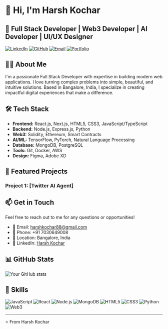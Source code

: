 # 👋 Hi, I'm Harsh Kochar

## 🚀 Full Stack Developer | Web3 Developer | AI Developer | UI/UX Designer

[![LinkedIn](https://img.shields.io/badge/LinkedIn-0077B5?style=for-the-badge&logo=linkedin&logoColor=white)](https://linkedin.com/in/harshkochar)
[![GitHub](https://img.shields.io/badge/GitHub-100000?style=for-the-badge&logo=github&logoColor=white)](https://github.com/harshkochar)
[![Email](https://img.shields.io/badge/Email-D14836?style=for-the-badge&logo=gmail&logoColor=white)](mailto:harshkochar88@gmail.com)
[![Portfolio](https://img.shields.io/badge/Portfolio-000000?style=for-the-badge&logo=About.me&logoColor=white)](https://harshkochar.com)

## 👨‍💻 About Me

I'm a passionate Full Stack Developer with expertise in building modern web applications. I love turning complex problems into simple, beautiful, and intuitive solutions. Based in Bangalore, India, I specialize in creating impactful digital experiences that make a difference.

## 🛠️ Tech Stack

- **Frontend:** React.js, Next.js, HTML5, CSS3, JavaScript/TypeScript
- **Backend:** Node.js, Express.js, Python
- **Web3:** Solidity, Ethereum, Smart Contracts
- **AI/ML:** TensorFlow, PyTorch, Natural Language Processing
- **Database:** MongoDB, PostgreSQL
- **Tools:** Git, Docker, AWS
- **Design:** Figma, Adobe XD

## 🎯 Featured Projects

### Project 1: [Twitter AI Agent]
<!-- - Brief description of the project
- Technologies used
- [Live Demo](link) | [GitHub](link)

### Project 2: [Project Name]
- Brief description of the project
- Technologies used
- [Live Demo](link) | [GitHub](link) -->

## 📫 Get in Touch

Feel free to reach out to me for any questions or opportunities!

- 📧 Email: harshkochar88@gmail.com
- 📱 Phone: +91 7030649008
- 📍 Location: Bangalore, India
- 💼 LinkedIn: [Harsh Kochar](https://www.linkedin.com/in/connectharsh1/)

## 📊 GitHub Stats

![Your GitHub stats](https://github-readme-stats.vercel.app/api?username=harshkochar&show_icons=true&theme=radical)

## 🌟 Skills

![JavaScript](https://img.shields.io/badge/JavaScript-F7DF1E?style=for-the-badge&logo=javascript&logoColor=black)
![React](https://img.shields.io/badge/React-20232A?style=for-the-badge&logo=react&logoColor=61DAFB)
![Node.js](https://img.shields.io/badge/Node.js-43853D?style=for-the-badge&logo=node.js&logoColor=white)
![MongoDB](https://img.shields.io/badge/MongoDB-4EA94B?style=for-the-badge&logo=mongodb&logoColor=white)
![HTML5](https://img.shields.io/badge/HTML5-E34F26?style=for-the-badge&logo=html5&logoColor=white)
![CSS3](https://img.shields.io/badge/CSS3-1572B6?style=for-the-badge&logo=css3&logoColor=white)
![Python](https://img.shields.io/badge/Python-3776AB?style=for-the-badge&logo=python&logoColor=white)
![Web3](https://img.shields.io/badge/Web3-F16822?style=for-the-badge&logo=web3.js&logoColor=white)

---

⭐️ From Harsh Kochar
